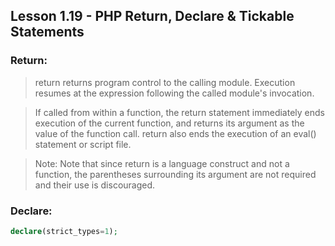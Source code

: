 ## Lesson 1.19 - PHP Return, Declare & Tickable Statements

### Return:

> return returns program control to the calling module. Execution resumes
> at the expression following the called module's invocation.

> If called from within a function, the return statement immediately ends 
> execution of the current function, and returns its argument as the value 
> of the function call. return also ends the execution of an eval() statement 
> or script file.

> Note: Note that since return is a language construct and not a function, the 
> parentheses surrounding its argument are not required and their use is discouraged.

### Declare:

```php
declare(strict_types=1);
```

